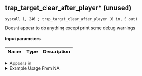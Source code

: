 ## trap_target_clear_after_player* (unused)

`syscall 1, 246 ; trap_target_clear_after_player (0 in, 0 out)`

Doesnt appear to do anything except print some debug warnings

#### Input parameters
| Name | Type | Description
|------|------|------------




<details>
	<summary>Appears in:</summary>

</details>

<details>
	<summary>Example Usage From NA</summary>

</details>

